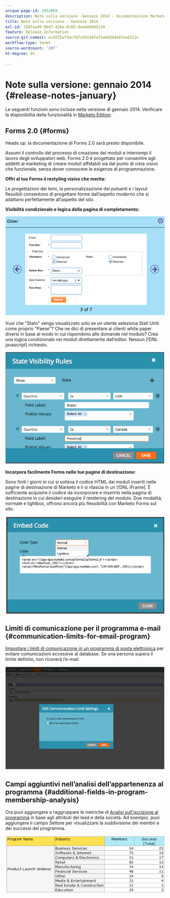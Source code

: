 ```yaml
---
unique-page-id: 2951050
description: Note sulla versione -Gennaio 2014 - Documentazione Marketo - Documentazione del prodotto
title: Note sulla versione - Gennaio 2014
exl-id: 1507aa40-9bd7-42be-8c85-deae8dd45234
feature: Release Information
source-git-commit: ecd225af3ecfd7cb9159faf5a9d384d47ee6312c
workflow-type: tm+mt
source-wordcount: '297'
ht-degree: 0%

---
```


# Note sulla versione: gennaio 2014 {#release-notes-january}

Le seguenti funzioni sono incluse nella versione di gennaio 2014. Verificare la disponibilità della funzionalità in [Marketo Edition](https://www.marketo.com/pricing/).

## Forms 2.0 {#forms}

Heads up: la documentazione di Forms 2.0 sarà presto disponibile.

Assumi il controllo del processo di creazione dei moduli e interrompi il lavoro degli sviluppatori web. Forms 2.0 è progettato per consentire agli addetti al marketing di creare moduli affidabili sia dal punto di vista visivo che funzionale, senza dover conoscere le esigenze di programmazione.

**Offri al tuo Forms il restyling visivo che merita:**

Le progettazioni dei temi, la personalizzazione dei pulsanti e i layout flessibili consentono di progettare forme dall’aspetto moderno che si adattano perfettamente all’aspetto del sito.

**Visibilità condizionale e logica della pagina di completamento:**

![](assets/image2014-9-22-10-3a30-3a52.png)

Vuoi che &quot;Stato&quot; venga visualizzato solo se un utente seleziona Stati Uniti come proprio &quot;Paese&quot;? Che ne dici di presentare ai clienti white paper diversi in base al modo in cui rispondono alle domande nel modulo? Crea una logica condizionale nei moduli direttamente dall’editor. Nessun [!DNL javascript] richiesto.

![](assets/image2014-9-22-10-3a31-3a54.png)

**Incorpora facilmente Forms nelle tue pagine di destinazione:**

Sono finiti i giorni in cui si solleva il codice HTML dai moduli inseriti nelle pagine di destinazione di Marketo e li si rilascia in un [!DNL iFrame]. È sufficiente acquisire il codice da incorporare e inserirlo nella pagina di destinazione in cui desideri eseguire il rendering del modulo. Due modalità, normale e lightbox, offrono ancora più flessibilità con Marketo Forms sul sito.

![](assets/image2014-9-22-10-3a38-3a2.png)

## Limiti di comunicazione per il programma e-mail {#communication-limits-for-email-program}

[Impostare i limiti di comunicazione in un programma di posta elettronica](/help/marketo/product-docs/email-marketing/email-programs/email-program-actions/enable-disable-communication-limits-in-an-email-program.md) per evitare comunicazioni eccessive al database. Se una persona supera il limite definito, non riceverà l’e-mail.

![](assets/image2014-9-22-10-3a38-3a31.png)

## Campi aggiuntivi nell’analisi dell’appartenenza al programma {#additional-fields-in-program-membership-analysis}

Ora puoi aggiungere e raggruppare le metriche di [Analisi sull&#39;iscrizione al programma](/help/marketo/product-docs/reporting/revenue-cycle-analytics/program-analytics/build-a-program-membership-analysis-report-that-lists-leads.md) in base agli attributi del lead e della società. Ad esempio, puoi aggiungere il campo Settore per visualizzare la suddivisione dei membri e dei successi del programma.

![](assets/image2014-9-22-10-3a39-3a1.png)
